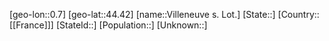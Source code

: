 ﻿---
location: [44.42,0.7]
type: City
tags:
- geo/City


SpocWebEntityId: 35303
isDeleted: false
confidential: public

---
[geo-lon::0.7]
[geo-lat::44.42]
[name::Villeneuve s. Lot.]
[State::]
[Country::[[France]]]
[StateId::]
[Population::]
[Unknown::]

